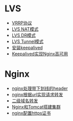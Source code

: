 # LVS
- <a href="../../pages/JavaWeb/LB/LVS/VRRP协议.md">VRRP协议</a>
- <a href="../../pages/JavaWeb/LB/LVS/LVS_NAT模式.md">LVS NAT模式</a>
- <a href="../../pages/JavaWeb/LB/LVS/LVS_DR模式.md">LVS DR模式</a>
- <a href="../../pages/JavaWeb/LB/LVS/LVS_Tunnel模式.md">LVS Tunnel模式</a>
- <a href="../../pages/JavaWeb/LB/LVS/安装keepalived.md">安装keepalived</a>
- <a href="../../pages/JavaWeb/LB/LVS/Keepalived实现Nginx高可用.md">Keepalived实现Nginx高可用</a>

# Nginx
- <a href="../../pages/JavaWeb/LB/Nginx/nginx处理带下划线的header.md">nginx处理带下划线的header</a>
- <a href="../../pages/JavaWeb/LB/Nginx/nginx根据url实现请求转发.md">nginx根据url实现请求转发</a>
- <a href="../../pages/JavaWeb/LB/Nginx/二级域名转发.md">二级域名转发</a>
- <a href="../../pages/JavaWeb/LB/Nginx/Nginx和Tomcat搭建集群.md">Nginx和Tomcat搭建集群</a>
- <a href="../../pages/JavaWeb/LB/Nginx/nginx配置https证书.md">nginx配置https证书</a>
